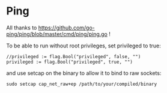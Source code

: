 # Ping

All thanks to https://github.com/go-ping/ping/blob/master/cmd/ping/ping.go !


To be able to run without root privileges, set privileged to true:
```
//privileged := flag.Bool("privileged", false, "")
privileged := flag.Bool("privileged", true, "")
```

and use setcap on the binary to allow it to bind to raw sockets:
```
sudo setcap cap_net_raw+ep /path/to/your/compiled/binary
```
